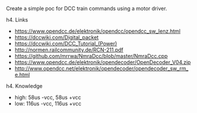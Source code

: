 Create a simple poc for DCC train commands using a motor driver.

h4. Links
- https://www.opendcc.de/elektronik/opendcc/opendcc_sw_lenz.html
- https://dccwiki.com/Digital_packet
- https://dccwiki.com/DCC_Tutorial_(Power)
- http://normen.railcommunity.de/RCN-211.pdf
- https://github.com/mrrwa/NmraDcc/blob/master/NmraDcc.cpp
- https://www.opendcc.de/elektronik/opendecoder/OpenDecoder_V04.zip
- http://www.opendcc.net/elektronik/opendecoder/opendecoder_sw_rm_e.html


h4. Knowledge
- high: 58us -vcc, 58us +vcc
- low: 116us -vcc, 116us +vcc
